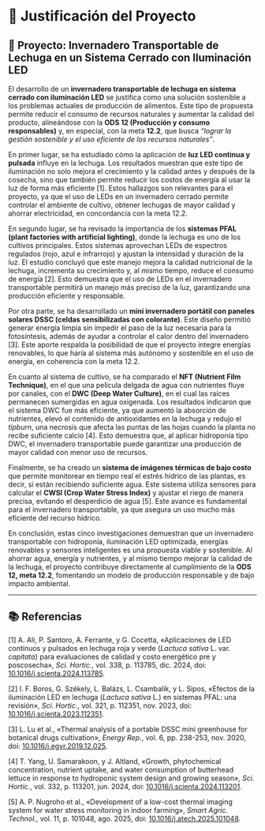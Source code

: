 # 🌱 Justificación del Proyecto  

## 📌 Proyecto: **Invernadero Transportable de Lechuga en un Sistema Cerrado con Iluminación LED**  

El desarrollo de un **invernadero transportable de lechuga en sistema cerrado con iluminación LED** se justifica como una solución sostenible a los problemas actuales de producción de alimentos. Este tipo de propuesta permite reducir el consumo de recursos naturales y aumentar la calidad del producto, alineándose con la **ODS 12 (Producción y consumo responsables)** y, en especial, con la meta **12.2**, que busca *“lograr la gestión sostenible y el uso eficiente de los recursos naturales”*.  

En primer lugar, se ha estudiado cómo la aplicación de **luz LED continua y pulsada** influye en la lechuga. Los resultados muestran que este tipo de iluminación no solo mejora el crecimiento y la calidad antes y después de la cosecha, sino que también permite reducir los costos de energía al usar la luz de forma más eficiente [1]. Estos hallazgos son relevantes para el proyecto, ya que el uso de LEDs en un invernadero cerrado permite controlar el ambiente de cultivo, obtener lechugas de mayor calidad y ahorrar electricidad, en concordancia con la meta 12.2.  

En segundo lugar, se ha revisado la importancia de los **sistemas PFAL (plant factories with artificial lighting)**, donde la lechuga es uno de los cultivos principales. Estos sistemas aprovechan LEDs de espectros regulados (rojo, azul e infrarrojo) y ajustan la intensidad y duración de la luz. El estudio concluyó que este manejo mejora la calidad nutricional de la lechuga, incrementa su crecimiento y, al mismo tiempo, reduce el consumo de energía [2]. Esto demuestra que el uso de LEDs en el invernadero transportable permitirá un manejo más preciso de la luz, garantizando una producción eficiente y responsable.  

Por otra parte, se ha desarrollado un **mini invernadero portátil con paneles solares DSSC (celdas sensibilizadas con colorante)**. Este diseño permitió generar energía limpia sin impedir el paso de la luz necesaria para la fotosíntesis, además de ayudar a controlar el calor dentro del invernadero [3]. Este aporte respalda la posibilidad de que el proyecto integre energías renovables, lo que haría al sistema más autónomo y sostenible en el uso de energía, en coherencia con la meta 12.2.  

En cuanto al sistema de cultivo, se ha comparado el **NFT (Nutrient Film Technique)**, en el que una película delgada de agua con nutrientes fluye por canales, con el **DWC (Deep Water Culture)**, en el cual las raíces permanecen sumergidas en agua oxigenada. Los resultados indicaron que el sistema DWC fue más eficiente, ya que aumentó la absorción de nutrientes, elevó el contenido de antioxidantes en la lechuga y redujo el *tipburn*, una necrosis que afecta las puntas de las hojas cuando la planta no recibe suficiente calcio [4]. Esto demuestra que, al aplicar hidroponía tipo DWC, el invernadero transportable puede garantizar una producción de mayor calidad con menor uso de recursos.  

Finalmente, se ha creado un **sistema de imágenes térmicas de bajo costo** que permite monitorear en tiempo real el estrés hídrico de las plantas, es decir, si están recibiendo suficiente agua. Este sistema utiliza sensores para calcular el **CWSI (Crop Water Stress Index)** y ajustar el riego de manera precisa, evitando el desperdicio de agua [5]. Este avance es fundamental para el invernadero transportable, ya que asegura un uso mucho más eficiente del recurso hídrico.  

En conclusión, estas cinco investigaciones demuestran que un invernadero transportable con hidroponía, iluminación LED optimizada, energías renovables y sensores inteligentes es una propuesta viable y sostenible. Al ahorrar agua, energía y nutrientes, y al mismo tiempo mejorar la calidad de la lechuga, el proyecto contribuye directamente al cumplimiento de la **ODS 12, meta 12.2**, fomentando un modelo de producción responsable y de bajo impacto ambiental.  

---

## 📚 Referencias  

[1] A. Ali, P. Santoro, A. Ferrante, y G. Cocetta, «Aplicaciones de LED continuos y pulsados ​​en lechuga roja y verde (*Lactuca sativa* L. var. *capitata*) para evaluaciones de calidad y costo energético pre y poscosecha», *Sci. Hortic.*, vol. 338, p. 113785, dic. 2024, doi: [10.1016/j.scienta.2024.113785](https://doi.org/10.1016/j.scienta.2024.113785).  

[2] I. F. Boros, G. Székely, L. Balázs, L. Csambalik, y L. Sipos, «Efectos de la iluminación LED en lechuga (*Lactuca sativa* L.) en sistemas PFAL: una revisión», *Sci. Hortic.*, vol. 321, p. 112351, nov. 2023, doi: [10.1016/j.scienta.2023.112351](https://doi.org/10.1016/j.scienta.2023.112351).  

[3] L. Lu et al., «Thermal analysis of a portable DSSC mini greenhouse for botanical drugs cultivation», *Energy Rep.*, vol. 6, pp. 238-253, nov. 2020, doi: [10.1016/j.egyr.2019.12.025](https://doi.org/10.1016/j.egyr.2019.12.025).  

[4] T. Yang, U. Samarakoon, y J. Altland, «Growth, phytochemical concentration, nutrient uptake, and water consumption of butterhead lettuce in response to hydroponic system design and growing season», *Sci. Hortic.*, vol. 332, p. 113201, jun. 2024, doi: [10.1016/j.scienta.2024.113201](https://doi.org/10.1016/j.scienta.2024.113201).  

[5] A. P. Nugroho et al., «Development of a low-cost thermal imaging system for water stress monitoring in indoor farming», *Smart Agric. Technol.*, vol. 11, p. 101048, ago. 2025, doi: [10.1016/j.atech.2025.101048](https://doi.org/10.1016/j.atech.2025.101048).  
